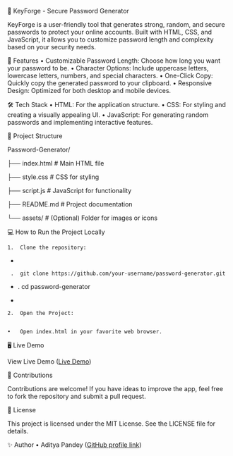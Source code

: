 🔐 KeyForge - Secure Password Generator

KeyForge is a user-friendly tool that generates strong, random, and secure passwords to protect your online accounts. Built with HTML, CSS, and JavaScript, it allows you to customize password length and complexity based on your security needs.

🚀 Features
	•	Customizable Password Length: Choose how long you want your password to be.
	•	Character Options: Include uppercase letters, lowercase letters, numbers, and special characters.
	•	One-Click Copy: Quickly copy the generated password to your clipboard.
	•	Responsive Design: Optimized for both desktop and mobile devices.

🛠️ Tech Stack
	•	HTML: For the application structure.
	•	CSS: For styling and creating a visually appealing UI.
	•	JavaScript: For generating random passwords and implementing interactive features.

📂 Project Structure

Password-Generator/

├── index.html       # Main HTML file

├── style.css        # CSS for styling

├── script.js        # JavaScript for functionality

├── README.md        # Project documentation

└── assets/          # (Optional) Folder for images or icons

💻 How to Run the Project Locally

	1.	Clone the repository:

 *

     .  git clone https://github.com/your-username/password-generator.git
*
     .  cd password-generator
     
*

	2.	Open the Project:


	•	Open index.html in your favorite web browser.

🖥️ Live Demo

View Live Demo
([Live Demo](https://aditya2006p.github.io/KeyForge-Secure-Password-Generator/))

🤝 Contributions

Contributions are welcome! If you have ideas to improve the app, feel free to fork the repository and submit a pull request.

📜 License

This project is licensed under the MIT License. See the LICENSE file for details.

✨ Author
	•	Aditya Pandey
([GitHub profile link](https://github.com/Aditya2006p))
